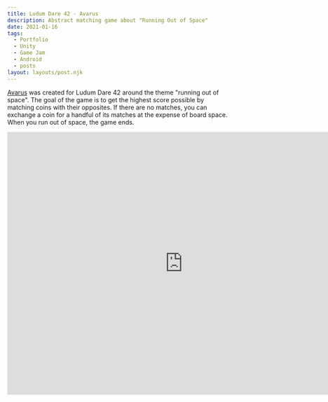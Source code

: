 ```yaml
---
title: Ludum Dare 42 - Avarus
description: Abstract matching game about "Running Out of Space" 
date: 2021-01-16
tags:
  - Portfolio
  - Unity
  - Game Jam
  - Android
  - posts
layout: layouts/post.njk
---
```


<p><a href="https://memphis-game-developers.itch.io/avarus" target="blank">Avarus</a> was created for Ludum Dare 42 around the theme "running out of space". The goal of the game is to get the highest score possible by matching coins with their opposites. If there are no matches, you can exchange a coin for a handful of its matches at the expense of board space. When you run out of space, the game ends.</p>

<div class="container">
<p style="text-align: center"><iframe width="800" height="600" src="https://www.youtube.com/embed/rOIGoMALv5k" frameborder="0" allow="accelerometer; autoplay; clipboard-write; encrypted-media; gyroscope; picture-in-picture" allowfullscreen class="video"></iframe></p></div>